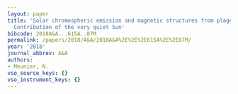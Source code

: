 ```yaml
---
layout: paper
title: 'Solar chromospheric emission and magnetic structures from plages to intranetwork:
  Contribution of the very quiet Sun'
bibcode: 2018A&A...615A..87M
permalink: /papers/2018/A&A/2018A&A%2E%2E%2E615A%2E%2E87M/
year: '2018'
journal_abbrev: A&A
authors:
- Meunier, N.
vso_source_keys: {}
vso_instrument_keys: {}
---
```

